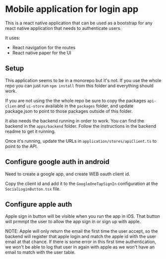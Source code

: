 # Mobile application for login app

This is a react native application that can be used as a bootstrap for any react native application that needs to authenticate users.

It uses:
* React navigation for the routes
* React native paper for the UI

## Setup
This application seems to be in a monorepo but it's not. If you use the whole repo you can just run `npm install` from this folder and everything should work.

If you are not using the the whole repo be sure to copy the packages `api-clien` and `ui-store` available in the `packages` folder, and update package.json to point to those packages outside of this folder.

It also needs the backend running in order to work. You can find the backend in the `apps/backend` folder. Follow the instructions in the backend readme to get it running.

Once it's running, update the URLs in `application/stores/apiClient.ts` to point to the API.

## Configure google auth in android
Need to create a google app, and create WEB oauth client id. 

Copy the client id and add it to the `GoogleOneTapSignIn` configuration at the `SocialLoginButton.tsx` file.

## Configure apple auth
Apple sign in button will be visible when you run the app in iOS. That button will prmmpt the user to allow the app sign in or sign up with apple.

NOTE: Apple will only return the email the first time the user accept, so the backend will register that apple login and match the apple id with the user email at that chance. If there is some error in this first time authentication, we won't be able to log that user in again with apple as we won't have an email to match with the user table.
